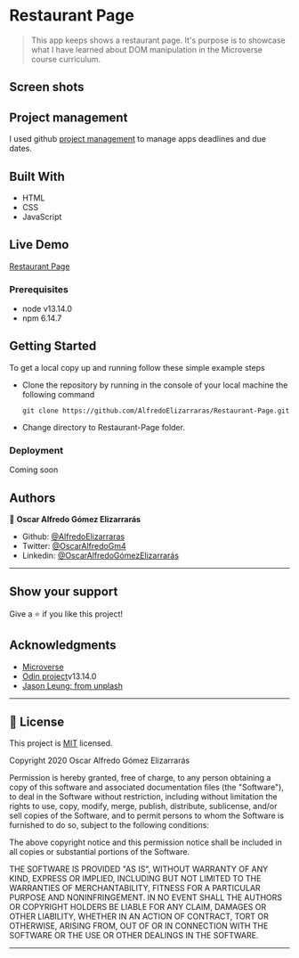 # Restaurant Page

> This app keeps shows a restaurant page. It's purpose is to showcase what I have learned about DOM manipulation in the Microverse course curriculum.

## Screen shots

<!-- ![Login](/assets/images/login.jpeg?raw=true "Login") -->


## Project management
I used github [project management]() to manage apps deadlines and due dates.

## Built With

- HTML
- CSS
- JavaScript

## Live Demo

[Restaurant Page]()

### Prerequisites

- node v13.14.0
- npm 6.14.7

## Getting Started

To get a local copy up and running follow these simple example steps

- Clone the repository by running in the console of your local machine the following command

  ```
  git clone https://github.com/AlfredoElizarraras/Restaurant-Page.git
  ```
- Change directory to Restaurant-Page folder.


### Deployment

Coming soon

## Authors

👤 **Oscar Alfredo Gómez Elizarrarás**

- Github: [@AlfredoElizarraras](https://github.com/AlfredoElizarraras)
- Twitter: [@OscarAlfredoGm4](https://twitter.com/OscarAlfredoGm4)
- Linkedin: [@OscarAlfredoGómezElizarrarás](https://mx.linkedin.com/in/oscar-alfredo-gomez-elizarraras)

---

## Show your support

Give a ⭐️ if you like this project!

## Acknowledgments

- [Microverse](https://microverse.org)
- [Odin project](https://www.theodinproject.com/)v13.14.0
- [Jason Leung: from unplash](https://unsplash.com/@ninjason?utm_source=unsplash&utm_medium=referral&utm_content=creditCopyText)

---

## 📝 License

This project is [MIT](https://github.com/AlfredoElizarraras/Restaurant-Page/blob/master/LICENSE) licensed.

Copyright 2020 Oscar Alfredo Gómez Elizarrarás

Permission is hereby granted, free of charge, to any person obtaining a copy of this software and associated documentation files (the "Software"), to deal in the Software without restriction, including without limitation the rights to use, copy, modify, merge, publish, distribute, sublicense, and/or sell copies of the Software, and to permit persons to whom the Software is furnished to do so, subject to the following conditions:

The above copyright notice and this permission notice shall be included in all copies or substantial portions of the Software.

THE SOFTWARE IS PROVIDED "AS IS", WITHOUT WARRANTY OF ANY KIND, EXPRESS OR IMPLIED, INCLUDING BUT NOT LIMITED TO THE WARRANTIES OF MERCHANTABILITY, FITNESS FOR A PARTICULAR PURPOSE AND NONINFRINGEMENT. IN NO EVENT SHALL THE AUTHORS OR COPYRIGHT HOLDERS BE LIABLE FOR ANY CLAIM, DAMAGES OR OTHER LIABILITY, WHETHER IN AN ACTION OF CONTRACT, TORT OR OTHERWISE, ARISING FROM, OUT OF OR IN CONNECTION WITH THE SOFTWARE OR THE USE OR OTHER DEALINGS IN THE SOFTWARE.

---
